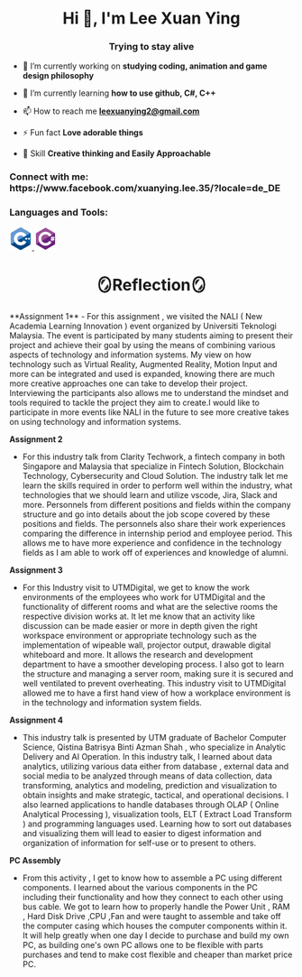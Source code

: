 <h1 align="center">Hi 👋, I'm Lee Xuan Ying</h1>
<h3 align="center">Trying to stay alive</h3>

- 🔭 I’m currently working on **studying coding, animation and game design philosophy**

- 🌱 I’m currently learning **how to use github, C#, C++**

- 📫 How to reach me **leexuanying2@gmail.com**

- ⚡ Fun fact **Love adorable things**

- 🎲 Skill **Creative thinking and Easily Approachable**

<h3 align="left">Connect with me: https://www.facebook.com/xuanying.lee.35/?locale=de_DE </h3>
<p align="left">
</p>

<h3 align="left">Languages and Tools:</h3>
<p align="left"> <a href="https://www.w3schools.com/cpp/" target="_blank" rel="noreferrer"> <img src="https://raw.githubusercontent.com/devicons/devicon/master/icons/cplusplus/cplusplus-original.svg" alt="cplusplus" width="40" height="40"/> </a> <a href="https://www.w3schools.com/cs/" target="_blank" rel="noreferrer"> <img src="https://raw.githubusercontent.com/devicons/devicon/master/icons/csharp/csharp-original.svg" alt="csharp" width="40" height="40"/> </a> </p>

<h1 align="center">🪞Reflection🪞</h1>
 **Assignment 1**
- For this assignment , we visited the NALI ( New Academia Learning Innovation ) event organized by Universiti Teknologi Malaysia. The event is participated by many students aiming to present their project and achieve their goal by using the means of combining various aspects of technology and information systems. My view on how technology such as Virtual Reality, Augmented Reality, Motion Input and more can be integrated and used is expanded, knowing there are much more creative approaches one can take to develop their project. Interviewing the participants also allows me to understand the mindset and tools required to tackle the project they aim to create.I would like to participate in more events like NALI in the future to see more creative takes on using technology and information systems.

**Assignment 2**
- For this industry talk from Clarity Techwork, a fintech company in both Singapore and Malaysia that specialize in Fintech Solution, Blockchain Technology, Cybersecurity and Cloud Solution. The industry talk let me learn the skills required in order to perform well within the industry, what technologies that we should learn and utilize vscode, Jira, Slack and more. Personnels from different positions and fields within the company structure and go into details about the job scope covered by these positions and fields. The personnels also share their work experiences comparing the difference in internship period and employee period. This allows me to have more experience and confidence in the technology fields as I am able to work off of experiences and knowledge of alumni.

**Assignment 3**
- For this Industry visit to UTMDigital, we get to know the work environments of the employees who work for UTMDigital and the functionality of different rooms and what are the selective rooms the respective division works at. It let me know that an activity like discussion can be made easier or more in depth given the right workspace environment or appropriate technology such as the implementation of wipeable wall, projector output, drawable digital whiteboard and more. It allows the research and development department to have a smoother developing process. I also got to learn the structure and managing a server room, making sure it is secured and well ventilated to prevent overheating. This industry visit to UTMDigital allowed me to have a first hand view of how a workplace environment is in the technology and information system fields.

**Assignment 4**
- This industry talk is presented by UTM graduate of Bachelor Computer Science, Qistina Batrisya Binti Azman Shah , who specialize in Analytic Delivery and AI Operation. In this industry talk, I learned about data analytics, utilizing various data either from database , external data and social media to be analyzed through means of data collection, data transforming, analytics and modeling, prediction and visualization to obtain insights and make strategic, tactical, and operational decisions. I also learned applications to handle databases through OLAP ( Online Analytical Processing ), visualization tools, ELT ( Extract Load Transform ) and programming languages used. Learning how to sort out databases and visualizing them will lead to easier to digest information and organization of information for self-use or to present to others.

**PC Assembly**
- From this activity , I get to know how to assemble a PC using different components. I learned about the various components in the PC including their functionality and how they connect to each other using bus cable. We got to learn how to properly handle the Power Unit , RAM , Hard Disk Drive ,CPU ,Fan and were taught to assemble and take off the computer casing which houses the computer components within it. It will help greatly when one day I decide to purchase and build my own PC, as building one's own PC allows one to be flexible with parts purchases and tend to make cost flexible and cheaper than market price PC.
